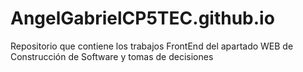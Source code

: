 # AngelGabrielCP5TEC.github.io
Repositorio que contiene los trabajos FrontEnd del apartado WEB de Construcción de Software y tomas de decisiones
